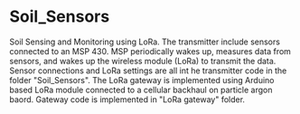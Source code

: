 # Soil_Sensors

Soil Sensing and Monitoring using LoRa. The transmitter include sensors connected to an MSP 430. MSP periodically wakes up, measures data from sensors, and wakes up the wireless module (LoRa) to transmit the data. Sensor connections and LoRa settings are all int he transmitter code in the folder "Soil_Sensors". The LoRa gateway is implemented using Arduino based LoRa module connected to a cellular backhaul on particle argon baord. Gateway code is implemented in "LoRa gateway" folder. 
